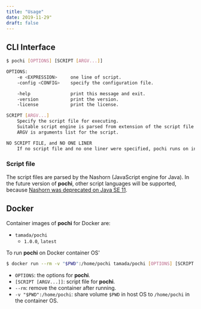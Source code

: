 ```yaml
---
title: "Usage"
date: 2019-11-29"
draft: false
---
```


## CLI Interface

```sh
$ pochi [OPTIONS] [SCRIPT [ARGV...]]

OPTIONS:
    -e <EXPRESSION>     one line of script.
    -config <CONFIG>    specify the configuration file.

    -help               print this message and exit.
    -version            print the version.
    -license            print the license.

SCRIPT [ARGV...]
    Specify the script file for executing.
    Suitable script engine is parsed from extension of the script file.
    ARGV is arguments list for the script.

NO SCRIPT FILE, and NO ONE LINER
    If no script file and no one liner were specified, pochi runs on interactive mode.
```

### Script file

The script files are parsed by the Nashorn (JavaScript engine for Java).
In the future version of **pochi**, other script languages will be supported, because [Nashorn was deprecated on Java SE 11](http://openjdk.java.net/jeps/335).

## Docker

Container images of **pochi** for Docker are:

* `tamada/pochi`
    * `1.0.0`, `latest`


To run **pochi** on Docker container OS'

```sh
$ docker run --rm -v "$PWD":/home/pochi tamada/pochi [OPTIONS] [SCRIPT [ARGV...]]
```


* `OPTIONS`: the options for **pochi**.
* `[SCRIPT [ARGV...]]`: script file for **pochi**.
* `--rm`: remove the container after running.
* `-v "$PWD":/home/pochi`: share volume `$PWD` in host OS to `/home/pochi` in the container OS.


